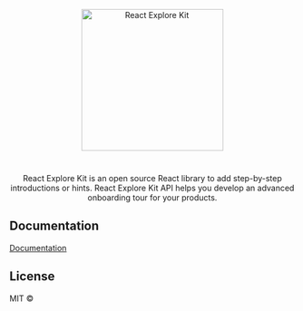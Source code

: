 <p align="center">
  <img alt="React Explore Kit" title="React Explore Kit" src="https://docs-orcin-xi.vercel.app/_next/image?url=%2Flogo.png&w=1200&q=75" width="250">
</p>
<p align="center" style="margin-top: 40px">
  React Explore Kit is an open source React library to add step-by-step introductions or hints. React Explore Kit API helps you develop an advanced onboarding tour for your products.
</p>

## Documentation

[Documentation
](https://docs-orcin-xi.vercel.app/)

## License

MIT © 

